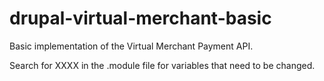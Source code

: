 drupal-virtual-merchant-basic
=============================

Basic implementation of the Virtual Merchant Payment API.

Search for XXXX in the .module file for variables that need to be changed.
